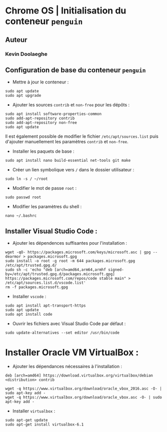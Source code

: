 # Chrome OS | Initialisation du conteneur `penguin`

## Auteur

### Kevin Doolaeghe

## Configuration de base du conteneur `penguin`

* Mettre à jour le conteneur :
```
sudo apt update
sudo apt upgrade
```

* Ajouter les sources `contrib` et `non-free` pour les dépôts :
```
sudo apt install software-properties-common
sudo add-apt-repository contrib
sudo add-apt-repository non-free
sudo apt update
```
Il est également possible de modifier le fichier `/etc/apt/sources.list` puis d'ajouter manuellement les paramètres `contrib` et `non-free`.

* Installer les paquets de base :
```
sudo apt install nano build-essential net-tools git make
```

* Créer un lien symbolique vers `/` dans le dossier utilisateur :
```
sudo ln -s / ~/root
```

* Modifier le mot de passe `root` :
```
sudo passwd root
```

* Modifier les paramètres du shell :
```
nano ~/.bashrc
```

## Installer Visual Studio Code :

* Ajouter les dépendences suffisantes pour l'installation :
```
wget -qO- https://packages.microsoft.com/keys/microsoft.asc | gpg --dearmor > packages.microsoft.gpg
sudo install -o root -g root -m 644 packages.microsoft.gpg /etc/apt/trusted.gpg.d/
sudo sh -c 'echo "deb [arch=amd64,arm64,armhf signed-by=/etc/apt/trusted.gpg.d/packages.microsoft.gpg] https://packages.microsoft.com/repos/code stable main" > /etc/apt/sources.list.d/vscode.list'
rm -f packages.microsoft.gpg
```

* Installer `vscode` :
```
sudo apt install apt-transport-https
sudo apt update
sudo apt install code
```

* Ouvrir les fichiers avec Visual Studio Code par défaut :
```
sudo update-alternatives --set editor /usr/bin/code
```

# Installer Oracle VM VirtualBox :

* Ajouter les dépendances nécessaires à l'installation :
```
deb [arch=amd64] https://download.virtualbox.org/virtualbox/debian <distribution> contrib
```

```
wget -q https://www.virtualbox.org/download/oracle_vbox_2016.asc -O- | sudo apt-key add -
wget -q https://www.virtualbox.org/download/oracle_vbox.asc -O- | sudo apt-key add -
```

* Installer `virtualbox` :
```
sudo apt-get update
sudo apt-get install virtualbox-6.1
```
